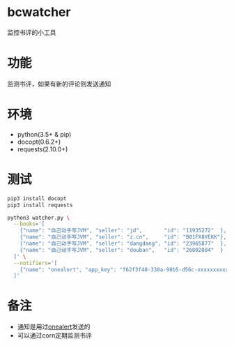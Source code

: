 # bcwatcher
监控书评的小工具

# 功能
监测书评，如果有新的评论则发送通知

# 环境
* python(3.5+ & pip)
* docopt(0.6.2+)
* requests(2.10.0+)

# 测试
```sh
pip3 install docopt
pip3 install requests

python3 watcher.py \
  --books='[
    {"name": "自己动手写JVM", "seller": "jd",       "id": "11935272"  },
    {"name": "自己动手写JVM", "seller": "z.cn",     "id": "B01FX8YEKK"},
    {"name": "自己动手写JVM", "seller": "dangdang", "id": "23965877"  },
    {"name": "自己动手写JVM", "seller": "douban",   "id": "26802084"  }
  ]' \
  --notifiers='[
    {"name": "onealert", "app_key": "f62f3f40-330a-98b5-d56c-xxxxxxxxxxxx"}
  ]'
```

# 备注
* 通知是用过[onealert](http://www.onealert.com/)发送的
* 可以通过corn定期监测书评
